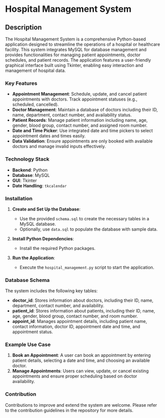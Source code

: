 # Hospital Management System

## Description

The Hospital Management System is a comprehensive Python-based application designed to streamline the operations of a hospital or healthcare facility. This system integrates MySQL for database management and provides functionalities for managing patient appointments, doctor schedules, and patient records. The application features a user-friendly graphical interface built using Tkinter, enabling easy interaction and management of hospital data.

### Key Features

- **Appointment Management**: Schedule, update, and cancel patient appointments with doctors. Track appointment statuses (e.g., scheduled, cancelled).
- **Doctor Management**: Maintain a database of doctors including their ID, name, department, contact number, and availability status.
- **Patient Records**: Manage patient information including name, age, gender, blood group, contact number, and assigned room number.
- **Date and Time Picker**: Use integrated date and time pickers to select appointment dates and times easily.
- **Data Validation**: Ensure appointments are only booked with available doctors and manage invalid inputs effectively.

### Technology Stack

- **Backend**: Python
- **Database**: MySQL
- **GUI**: Tkinter
- **Date Handling**: `tkcalendar`

### Installation

1. **Create and Set Up the Database**:
   - Use the provided `schema.sql` to create the necessary tables in a MySQL database.
   - Optionally, use `data.sql` to populate the database with sample data.

2. **Install Python Dependencies**:
   - Install the required Python packages.

3. **Run the Application**:
   - Execute the `hospital_management.py` script to start the application.

### Database Schema

The system includes the following key tables:

- **doctor_id**: Stores information about doctors, including their ID, name, department, contact number, and availability.
- **patient_id**: Stores information about patients, including their ID, name, age, gender, blood group, contact number, and room number.
- **appoint_id**: Manages appointment details, including patient name, contact information, doctor ID, appointment date and time, and appointment status.

### Example Use Case

1. **Book an Appointment**: A user can book an appointment by entering patient details, selecting a date and time, and choosing an available doctor.
2. **Manage Appointments**: Users can view, update, or cancel existing appointments and ensure proper scheduling based on doctor availability.

### Contribution

Contributions to improve and extend the system are welcome. Please refer to the contribution guidelines in the repository for more details.

